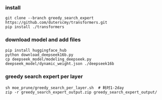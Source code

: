 ### install
``` 
git clone --branch greedy_search_expert https://github.com/duterscmy/transformers.git
pip install ./transformers
``` 

### download model and add files
``` 
pip install huggingface_hub
python download_deepseek16b.py
cp deepseek_model/modeling_deepseek.py deepseek_model/dynamic_weight.json ./deepseek16b
``` 
### greedy search expert per layer
```
sh moe_prune/greedy_search_per_layer.sh  # 耗时1-2day
zip -r greedy_search_expert_output.zip greedy_search_expert_output/
``` 
